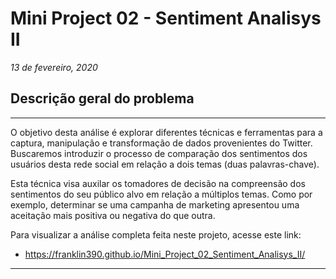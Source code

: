 # **Mini Project 02 - Sentiment Analisys II**

*13 de fevereiro, 2020*

## **Descrição geral do problema**

---

O objetivo desta análise é explorar diferentes técnicas e ferramentas para a captura, manipulação e transformação de dados provenientes do Twitter. Buscaremos introduzir o processo de comparação dos sentimentos dos usuários desta rede social em relação a dois temas (duas palavras-chave).

Esta técnica visa auxilar os tomadores de decisão na compreensão dos sentimentos do seu público alvo em relação a múltiplos temas. Como por exemplo, determinar se uma campanha de marketing apresentou uma aceitação mais positiva ou negativa do que outra.

Para visualizar a análise completa feita neste projeto, acesse este link:

* https://franklin390.github.io/Mini_Project_02_Sentiment_Analisys_II/

---
